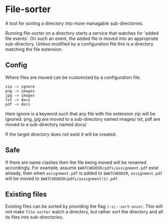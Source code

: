 # File-sorter

A tool for sorting a directory into more managable sub-directories.

Running file-sorter on a directory starts a service that watches for 'added file events'.
On such an event, the added file is moved into an appropriate sub-directory.
Unless modified by a configuration file this is a directory matching the file extension.

## Config
Where files are moved can be customized by a configuration file. 
```
zip -> ignore
png -> images
jpg -> images
txt -> docs
pdf -> docs
```

Here ignore is a keyword such that any file with the extension zip will be
ignored.
png, jpg are moved to a sub-directory named images/
txt, pdf are moved to a sub-directory named docs/

If the target directory does not exist it will be created.

## Safe

If there are name clashes then the file being moved will be renamed accordingly.
For example, assume `$WATCHEDDIR/pdfs/assignment.pdf` exist already, then when
`assignment.pdf` is added to `$WATCHEDDIR`, `assignment.pdf` will be moved to
`$WATCHEDDIR/pdfs/assignment(1).pdf`.

## Existing files

Existing files can be sorted by providing the flag `(-s|--sort-once)`.
This will not make `file-sorter` watch a directory, but rather sort the
directory and all its files into sub-directories.
